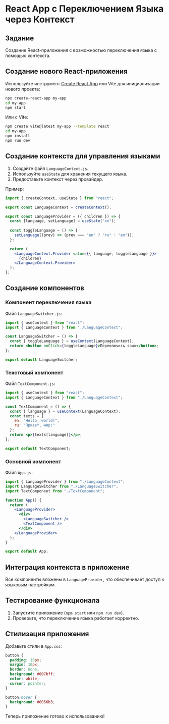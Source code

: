 # React App с Переключением Языка через Контекст

## Задание
Создание React-приложения с возможностью переключения языка с помощью контекста.

## Создание нового React-приложения
Используйте инструмент [Create React App](https://react.dev/) или Vite для инициализации нового проекта:

```sh
npx create-react-app my-app
cd my-app
npm start
```

Или с Vite:

```sh
npm create vite@latest my-app --template react
cd my-app
npm install
npm run dev
```

## Создание контекста для управления языками

1. Создайте файл `LanguageContext.js`.
2. Используйте `useState` для хранения текущего языка.
3. Предоставьте контекст через провайдер.

Пример:

```jsx
import { createContext, useState } from "react";

export const LanguageContext = createContext();

export const LanguageProvider = ({ children }) => {
  const [language, setLanguage] = useState("en");
  
  const toggleLanguage = () => {
    setLanguage((prev) => (prev === "en" ? "ru" : "en"));
  };

  return (
    <LanguageContext.Provider value={{ language, toggleLanguage }}>
      {children}
    </LanguageContext.Provider>
  );
};
```

## Создание компонентов

### Компонент переключения языка
Файл `LanguageSwitcher.js`:

```jsx
import { useContext } from "react";
import { LanguageContext } from "./LanguageContext";

const LanguageSwitcher = () => {
  const { toggleLanguage } = useContext(LanguageContext);
  return <button onClick={toggleLanguage}>Переключить язык</button>;
};

export default LanguageSwitcher;
```

### Текстовый компонент
Файл `TextComponent.js`:

```jsx
import { useContext } from "react";
import { LanguageContext } from "./LanguageContext";

const TextComponent = () => {
  const { language } = useContext(LanguageContext);
  const texts = {
    en: "Hello, world!",
    ru: "Привет, мир!"
  };
  return <p>{texts[language]}</p>;
};

export default TextComponent;
```

### Основной компонент
Файл `App.js`:

```jsx
import { LanguageProvider } from "./LanguageContext";
import LanguageSwitcher from "./LanguageSwitcher";
import TextComponent from "./TextComponent";

function App() {
  return (
    <LanguageProvider>
      <div>
        <LanguageSwitcher />
        <TextComponent />
      </div>
    </LanguageProvider>
  );
}

export default App;
```

## Интеграция контекста в приложение
Все компоненты вложены в `LanguageProvider`, что обеспечивает доступ к языковым настройкам.

## Тестирование функционала
1. Запустите приложение (`npm start` или `npm run dev`).
2. Проверьте, что переключение языка работает корректно.

## Стилизация приложения
Добавьте стили в `App.css`:

```css
button {
  padding: 10px;
  margin: 10px;
  border: none;
  background: #007bff;
  color: white;
  cursor: pointer;
}

button:hover {
  background: #0056b3;
}
```

Теперь приложение готово к использованию!
